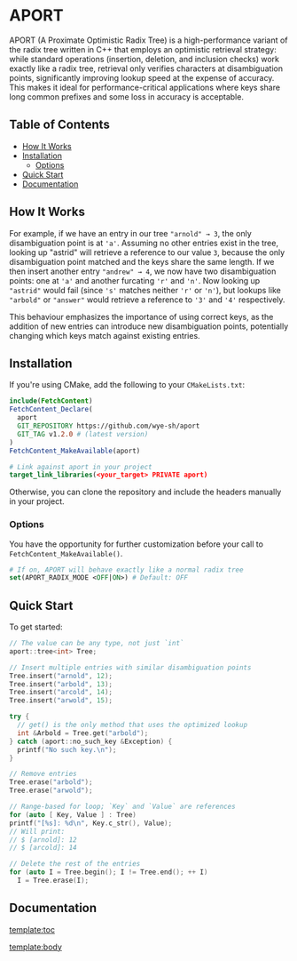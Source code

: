 # APORT

APORT (A Proximate Optimistic Radix Tree) is a high-performance variant of the
radix tree written in C++ that employs an optimistic retrieval strategy: while
standard operations (insertion, deletion, and inclusion checks) work exactly
like a radix tree, retrieval only verifies characters at disambiguation points,
significantly improving lookup speed at the expense of accuracy. This makes it
ideal for performance-critical applications where keys share long common
prefixes and some loss in accuracy is acceptable.

## Table of Contents
- [How It Works](#how-it-works)
- [Installation](#installation)
  - [Options](#options)
- [Quick Start](#quick-start)
- [Documentation](#documentation)

## How It Works

For example, if we have an entry in our tree `"arnold" → 3`, the only
disambiguation point is at `'a'`. Assuming no other entries exist in the tree,
looking up "astrid" will retrieve a reference to our value `3`, because the
only disambiguation point matched and the keys share the same length. If we
then insert another entry `"andrew" → 4`, we now have two disambiguation
points: one at `'a'` and another furcating `'r'` and `'n'`. Now looking up
`"astrid"` would fail (since `'s'` matches neither `'r'` or `'n'`), but lookups
like `"arbold"` or `"answer"` would retrieve a reference to `'3'` and `'4'`
respectively.

This behaviour emphasizes the importance of using correct keys, as the addition
of new entries can introduce new disambiguation points, potentially changing
which keys match against existing entries.

## Installation

If you're using CMake, add the following to your `CMakeLists.txt`:
```cmake
include(FetchContent)
FetchContent_Declare(
  aport
  GIT_REPOSITORY https://github.com/wye-sh/aport
  GIT_TAG v1.2.0 # (latest version)
)
FetchContent_MakeAvailable(aport)

# Link against aport in your project
target_link_libraries(<your_target> PRIVATE aport)
```

Otherwise, you can clone the repository and include the headers manually in
your project.

### Options

You have the opportunity for further customization before your call to
`FetchContent_MakeAvailable()`.
```cmake
# If on, APORT will behave exactly like a normal radix tree
set(APORT_RADIX_MODE <OFF|ON>) # Default: OFF
```

## Quick Start

To get started:

```cpp
// The value can be any type, not just `int`
aport::tree<int> Tree;

// Insert multiple entries with similar disambiguation points
Tree.insert("arnold", 12);
Tree.insert("arbold", 13);
Tree.insert("arcold", 14);
Tree.insert("arwold", 15);

try {
  // get() is the only method that uses the optimized lookup
  int &Arbold = Tree.get("arbold");
} catch (aport::no_such_key &Exception) {
  printf("No such key.\n");
}

// Remove entries
Tree.erase("arbold");
Tree.erase("arwold");

// Range-based for loop; `Key` and `Value` are references
for (auto [ Key, Value ] : Tree)
printf("[%s]: %d\n", Key.c_str(), Value);
// Will print:
// $ [arnold]: 12
// $ [arcold]: 14

// Delete the rest of the entries
for (auto I = Tree.begin(); I != Tree.end(); ++ I)
  I = Tree.erase(I);
```

## Documentation
<template:toc>

<template:body>
